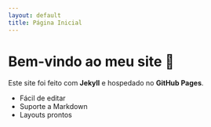 ```yaml
---
layout: default
title: Página Inicial
---
```


# Bem-vindo ao meu site 🎉

Este site foi feito com **Jekyll** e hospedado no **GitHub Pages**.

- Fácil de editar
- Suporte a Markdown
- Layouts prontos
